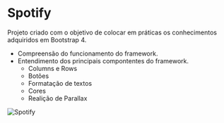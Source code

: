 # Spotify

Projeto criado com o objetivo de colocar em práticas os conhecimentos adquiridos em Bootstrap 4.

- Compreensão do funcionamento do framework.
- Entendimento dos principais compontentes do framework.
    - Columns e Rows
    - Botões
    - Formatação de textos
    - Cores
    - Realição de Parallax

![Spotify](imagens/spotify.gif)

